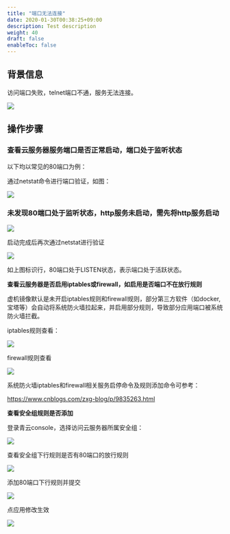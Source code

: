 ```yaml
---
title: "端口无法连接"
date: 2020-01-30T00:38:25+09:00
description: Test description
weight: 40
draft: false
enableToc: false
---
```


## 背景信息

访问端口失败，telnet端口不通，服务无法连接。

![](/compute/vm/_images/telnet.png)

## 操作步骤

### 查看云服务器服务端口是否正常启动，端口处于监听状态

以下均以常见的80端口为例：

通过netstat命令进行端口验证，如图：

![](/compute/vm/_images/netstat80no.png)

### 未发现80端口处于监听状态，http服务未启动，需先将http服务启动

![](/compute/vm/_images/starthttpd.png)

启动完成后再次通过netstat进行验证

![](/compute/vm/_images/netstat80yes.png)

如上图标识行，80端口处于LISTEN状态，表示端口处于活跃状态。



**查看云服务器是否启用iptables或firewall，如启用是否端口不在放行规则**

虚机镜像默认是未开启iptables规则和firewall规则，部分第三方软件（如docker,宝塔等）会自动将系统防火墙拉起来，并启用部分规则，导致部分应用端口被系统防火墙拦截。

iptables规则查看：

![](/compute/vm/_images/iptables.png)

firewall规则查看

![](/compute/vm/_images/firewall.png)



系统防火墙iptables和firewall相关服务启停命令及规则添加命令可参考：

https://www.cnblogs.com/zxg-blog/p/9835263.html



**查看安全组规则是否添加**

登录青云console，选择访问云服务器所属安全组：

![](/compute/vm/_images/anquanzu.png)

查看安全组下行规则是否有80端口的放行规则

![](/compute/vm/_images/showanquanzu.png)

添加80端口下行规则并提交



![](/compute/vm/_images/add80.png)

点应用修改生效

![](/compute/vm/_images/applay.png)